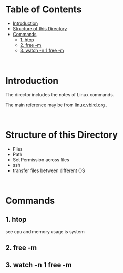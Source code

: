 <!-- omit in toc -->
# Table of Contents
- [Introduction](#introduction)
- [Structure of this Directory](#structure-of-this-directory)
- [Commands](#commands)
  - [1. htop](#1-htop)
  - [2. free -m](#2-free--m)
  - [3. watch -n 1 free -m](#3-watch--n-1-free--m)

<br />

# Introduction

The director includes the notes of Linux commands.

The main reference may be from [linux.vbird.org ](https://linux.vbird.org/linux_basic/centos7/).

<br />

# Structure of this Directory
* Files
* Path
* Set Permission across files
* ssh
* transfer files between different OS


<br />

# Commands 

## 1. htop
see cpu and memory usage is system

## 2. free -m

## 3. watch -n 1 free -m